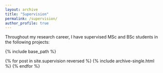 ```yaml
---
layout: archive
title: "Supervision"
permalink: /supervision/
author_profile: true
---
```


<div class="wordwrap">Throughout my research career, I have supervised MSc and BSc students in the following projects:</div>

{% include base_path %}

{% for post in site.supervision reversed %}
  {% include archive-single.html %}
{% endfor %}
